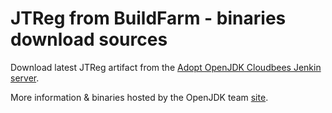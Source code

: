 # JTReg from BuildFarm - binaries download sources

Download latest JTReg artifact from the [Adopt OpenJDK Cloudbees Jenkin server](https://adopt-openjdk.ci.cloudbees.com/job/jtreg/lastSuccessfulBuild/artifact/).

More information & binaries hosted by the OpenJDK team [site](http://openjdk.java.net/jtreg/).